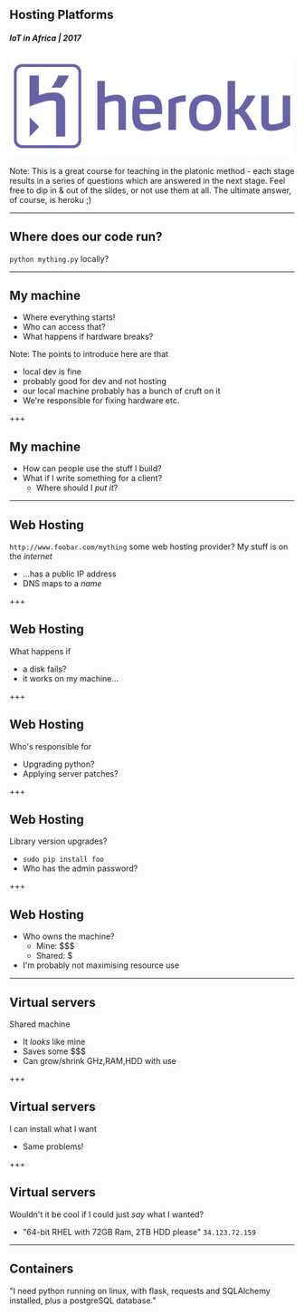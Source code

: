 ## Hosting Platforms
##### IoT in Africa | 2017
![Hosting Platforms](/assets/img/heroku-733x258.png)

Note:
This is a great course for teaching in the platonic method - 
each stage results in a series of questions which are answered
in the next stage. Feel free to dip in & out of the slides, or
not use them at all. The ultimate answer, of course, is heroku ;)

---
## Where does our code run?
```python mything.py```
locally?

---
## My machine
* Where everything starts!
* Who can access that?
* What happens if hardware breaks?

Note:
The points to introduce here are that
* local dev is fine
* probably good for dev and not hosting
* our local machine probably has a bunch of cruft on it
* We're responsible for fixing hardware etc.

+++
## My machine
* How can people use the stuff I build?
* What if I write something for a client?
  * Where should I *put it*?

---
## Web Hosting
```http://www.foobar.com/mything```
some web hosting provider?
My stuff is on the *internet*
* ...has a public IP address
* DNS maps to a *name*

+++
## Web Hosting
What happens if
* a disk fails?
* it works on my machine...

+++
## Web Hosting
Who's responsible for
* Upgrading python?
* Applying server patches?

+++
## Web Hosting
Library version upgrades?
* `sudo pip install foo`
* Who has the admin password?

+++
## Web Hosting
* Who owns the machine?
  * Mine: $$$
  * Shared: $
* I'm probably not maximising resource use

---
## Virtual servers
Shared machine
* It *looks* like mine
* Saves some $$$
* Can grow/shrink GHz,RAM,HDD with use

+++
## Virtual servers
I can install what I want
* Same problems!

+++
## Virtual servers
Wouldn't it be cool if I could just *say* what I wanted?
* "64-bit RHEL with 72GB Ram, 2TB HDD please"
```34.123.72.159```

---
## Containers
"I need python running on linux, with flask, requests and SQLAlchemy installed,
plus a postgreSQL database."

